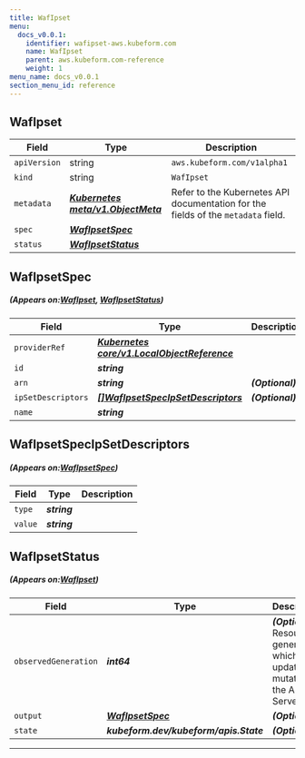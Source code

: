 ```yaml
---
title: WafIpset
menu:
  docs_v0.0.1:
    identifier: wafipset-aws.kubeform.com
    name: WafIpset
    parent: aws.kubeform.com-reference
    weight: 1
menu_name: docs_v0.0.1
section_menu_id: reference
---
```


## WafIpset
| Field | Type | Description |
| ------ | ----- | ----------- |
| `apiVersion` | string | `aws.kubeform.com/v1alpha1` |
|    `kind` | string | `WafIpset` |
| `metadata` | ***[Kubernetes meta/v1.ObjectMeta](https://kubernetes.io/docs/reference/generated/kubernetes-api/v1.13/#objectmeta-v1-meta)***|Refer to the Kubernetes API documentation for the fields of the `metadata` field.|
| `spec` | ***[WafIpsetSpec](#WafIpsetSpec)***||
| `status` | ***[WafIpsetStatus](#WafIpsetStatus)***||
## WafIpsetSpec
##### (Appears on:[WafIpset](#WafIpset), [WafIpsetStatus](#WafIpsetStatus))
| Field | Type | Description |
| ------ | ----- | ----------- |
| `providerRef` | ***[Kubernetes core/v1.LocalObjectReference](https://kubernetes.io/docs/reference/generated/kubernetes-api/v1.13/#localobjectreference-v1-core)***||
| `id` | ***string***||
| `arn` | ***string***| ***(Optional)*** |
| `ipSetDescriptors` | ***[[]WafIpsetSpecIpSetDescriptors](#WafIpsetSpecIpSetDescriptors)***| ***(Optional)*** |
| `name` | ***string***||
## WafIpsetSpecIpSetDescriptors
##### (Appears on:[WafIpsetSpec](#WafIpsetSpec))
| Field | Type | Description |
| ------ | ----- | ----------- |
| `type` | ***string***||
| `value` | ***string***||
## WafIpsetStatus
##### (Appears on:[WafIpset](#WafIpset))
| Field | Type | Description |
| ------ | ----- | ----------- |
| `observedGeneration` | ***int64***| ***(Optional)*** Resource generation, which is updated on mutation by the API Server.|
| `output` | ***[WafIpsetSpec](#WafIpsetSpec)***| ***(Optional)*** |
| `state` | ***kubeform.dev/kubeform/apis.State***| ***(Optional)*** |
---
